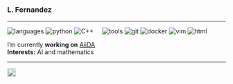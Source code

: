 ### L. Fernandez

----

![languages](https://img.shields.io/static/v1?label=&message=languages:&color=111&style=flat-square)
![python](https://img.shields.io/static/v1?logo=python&label=&message=python&color=36465D&logoColor=AAA&style=flat-square&link=)
![C++](https://img.shields.io/static/v1?logo=c%2B%2B&label=&message=C%2B%2B&color=36465D&logoColor=AAA&style=flat-square&link=)
&nbsp;&nbsp;&nbsp;
![tools](https://img.shields.io/static/v1?label=&message=tools:&color=111&style=flat-square)
![git](https://img.shields.io/static/v1?logo=git&label=&message=git&color=36465D&logoColor=AAA&style=flat-square)
![docker](https://img.shields.io/static/v1?logo=docker&label=&message=docker&color=36465D&logoColor=AAA&style=flat-square)
![vim](https://img.shields.io/static/v1?logo=vim&label=&message=vim&color=36465D&logoColor=AAA&style=flat-square)
![html](https://img.shields.io/static/v1?logo=html5&label=&message=html5&color=36465D&logoColor=AAA&style=flat-square&link=)

I’m currently **working on** <a href="https://www.aiida.net/sections/about.html">AiiDA</a><br>
**Interests:** AI and mathematics

----

<a href="https://www.linkedin.com/in/lucas-fernandez-vilanova-447890229/">
  <img align="left" alt="Lucas's LinkedIn" width="20px" src="https://simpleicons.now.sh/linkedin/495f7e" />
</a>


<!--![Top Langs](https://github-readme-stats.vercel.app/api/top-langs/?username=LucR31&layout=compact)-->
<!--![Anurag's GitHub stats](https://github-readme-stats.vercel.app/api?username=LucR31&show_icons=true&theme=dracula&rank_icon=github)-->


<!--
**LucR31/LucR31** is a ✨ _special_ ✨ repository because its `README.md` (this file) appears on your GitHub profile.
![Top Langs](https://github-readme-stats.vercel.app/api/top-langs/?username=LucR31&layout=compact)

Here are some ideas to get you started:

- 🔭 I’m currently working on ...
- 🌱 I’m currently learning ...
- 👯 I’m looking to collaborate on ...
- 🤔 I’m looking for help with ...
- 💬 Ask me about ...
- 📫 How to reach me: ...
- 😄 Pronouns: ...
- ⚡ Fun fact: ...
-->
